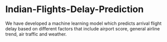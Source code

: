 # Indian-Flights-Delay-Prediction
We have developed a machine learning model which predicts arrival flight delay based on different factors that include airport score, general airline trend, air traffic and weather.
